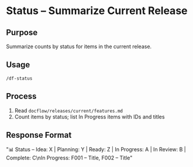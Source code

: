 # Status – Summarize Current Release

## Purpose
Summarize counts by status for items in the current release.

## Usage
`/df-status`

## Process
1) Read `docflow/releases/current/features.md`
2) Count items by status; list In Progress items with IDs and titles

## Response Format
"📊 Status – Idea: X | Planning: Y | Ready: Z | In Progress: A | In Review: B | Complete: C\nIn Progress: F001 – Title, F002 – Title"

